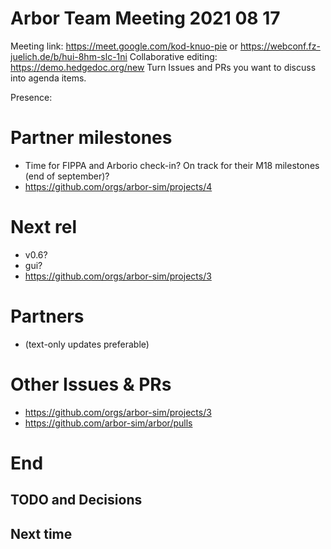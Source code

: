 Arbor Team Meeting 2021 08 17
=============================

Meeting link: https://meet.google.com/kod-knuo-pie or https://webconf.fz-juelich.de/b/hui-8hm-slc-1ni
Collaborative editing: https://demo.hedgedoc.org/new
Turn Issues and PRs you want to discuss into agenda items.

Presence:

Partner milestones
==================

* Time for FIPPA and Arborio check-in? On track for their M18 milestones (end of september)?
* https://github.com/orgs/arbor-sim/projects/4

Next rel
========

* v0.6?
* gui?
* https://github.com/orgs/arbor-sim/projects/3

Partners
========

* (text-only updates preferable)


Other Issues & PRs
==================

* https://github.com/orgs/arbor-sim/projects/3
* https://github.com/arbor-sim/arbor/pulls

End
===

TODO and Decisions
------------------



Next time
---------


